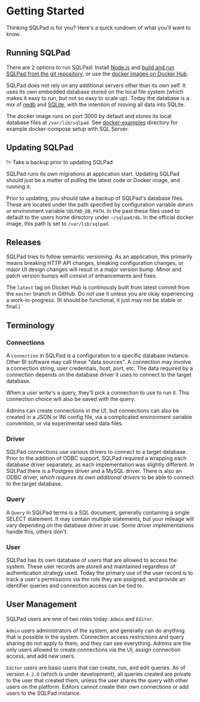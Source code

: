 # Getting Started

Thinking SQLPad is for you? Here's a quick rundown of what you'll want to know.

## Running SQLPad

There are 2 options to run SQLPad: Install [Node.js](https://nodejs.org/) and [build and run SQLPad from the git repository](https://github.com/rickbergfalk/sqlpad/blob/master/DEVELOPER-GUIDE.md), or use the [docker images on Docker Hub](https://hub.docker.com/r/sqlpad/sqlpad/).

SQLPad does not rely on any additional servers other than its own self. It uses its own embedded database stored on the local file system (which makes it easy to run, but not so easy to scale up). Today the database is a mix of [nedb](https://github.com/louischatriot/nedb) and [SQLite](https://www.sqlite.org/index.html), with the intention of moving all data into SQLite.

The docker image runs on port 3000 by default and stores its local database files at `/var/lib/sqlpad`. See [docker-examples](https://github.com/rickbergfalk/sqlpad/tree/master/docker-examples) directory for example docker-compose setup with SQL Server.

## Updating SQLPad

!> Take a backup prior to updating SQLPad

SQLPad runs its own migrations at application start. Updating SQLPad should just be a matter of pulling the latest code or Docker image, and running it.

Prior to updating, you should take a backup of SQLPad's database files. These are located under the path specified by configuration variable `dbPath` or environment variable `SQLPAD_DB_PATH`. In the past these files used to default to the users home directory under `~/sqlpad/db`. In the official docker image, this path is set to `/var/lib/sqlpad`.

## Releases

SQLPad tries to follow semantic versioning. As an application, this primarily means breaking HTTP API changes, breaking configuration changes, or major UI design changes will result in a major version bump. Minor and patch version bumps will consist of enhancements and fixes.

The `latest` tag on Docker Hub is continously built from latest commit from the `master` branch in GitHub. Do not use it unless you are okay experiencing a work-in-progress. (It should be functional, it just may not be stable or final.)

## Terminology

### Connections

A `Connection` in SQLPad is a configuration to a specific database instance. Other BI software may call these "data sources". A connection may involve a connection string, user credentials, host, port, etc. The data required by a connection depends on the database driver it uses to connect to the target database.

When a user write's a query, they'll pick a connection to use to run it. This connection choice will also be saved with the query.

Admins can create connections in the UI, but connections can also be created in a JSON or INI config file, via a complicated environment variable convention, or via experimental seed data files.

### Driver

SQLPad connections use various drivers to connect to a target database. Prior to the addition of ODBC support, SQLPad required a wrapping each database driver separately, as each implementation was slightly different. In SQLPad there is a Postgres driver and a MySQL driver. There is also an ODBC driver, _which requires its own additional drivers_ to be able to connect to the target database.

### Query

A `Query` in SQLPad terms is a SQL document, generally containing a single SELECT statement. It may contain multiple statements, but your mileage will vary depending on the database driver in use. Some driver implementations handle this, others don't.

### User

SQLPad has its own database of users that are allowed to access the system. These user records are stored and maintained regardless of authentication strategy used. Today the primary use of the user record is to track a user's permissions via the role they are assigned, and provide an identifier queries and connection access can be tied to.

## User Management

SQLPad users are one of two roles today: `Admin` and `Editor`.

`Admin` users administrators of the system, and generally can do anything that is possible in the system. Connection access restrictions and query sharing do not apply to them, and they can see everything. Admins are the only users allowed to create connections via the UI, assign connection access, and add new users.

`Editor` users are basic users that can create, run, and edit queries. As of version `4.2.0` (which is under development), all queries created are private to the user that created them, unless the user shares the query with other users on the platform. Editors cannot create their own connections or add users to the SQLPad instance.
